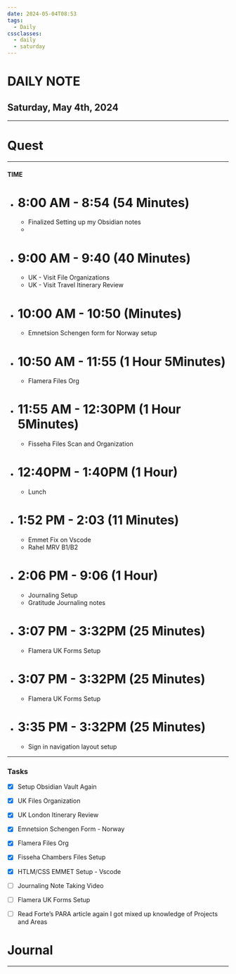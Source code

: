 ```yaml
---
date: 2024-05-04T08:53
tags:
  - Daily
cssclasses:
  - daily
  - saturday
---
```

# DAILY NOTE
## Saturday, May 4th, 2024
***
# Quest
---
#### TIME
- # 8:00 AM - 8:54 (54 Minutes)
	- Finalized Setting up my Obsidian notes
	- 

- # 9:00 AM - 9:40 (40 Minutes)
	- UK - Visit File Organizations
	- UK - Visit Travel Itinerary Review

- # 10:00 AM - 10:50 (Minutes)
	- Emnetsion Schengen form for Norway setup

- # 10:50 AM - 11:55 (1 Hour 5Minutes)
	- Flamera Files Org

- # 11:55 AM - 12:30PM (1 Hour 5Minutes)
	- Fisseha Files Scan and Organization

- # 12:40PM - 1:40PM (1 Hour)
	- Lunch

- # 1:52 PM - 2:03 (11 Minutes)
	- Emmet Fix on Vscode
	- Rahel MRV B1/B2

- # 2:06 PM - 9:06 (1 Hour)
	- Journaling Setup
	- Gratitude Journaling notes

- # 3:07 PM - 3:32PM (25 Minutes)
	- Flamera UK Forms Setup


- # 3:07 PM - 3:32PM (25 Minutes)
	- Flamera UK Forms Setup


- # 3:35 PM - 3:32PM (25 Minutes)
	- Sign in navigation layout setup


***
### Tasks
- [x] Setup Obsidian Vault Again
- [x] UK Files Organization
- [x] UK London Itinerary Review
- [x] Emnetsion Schengen Form - Norway
- [x] Flamera Files Org
- [x] Fisseha Chambers Files Setup
- [x] HTLM/CSS EMMET Setup - Vscode
- [ ] Journaling Note Taking Video
- [ ] Flamera UK Forms Setup
- [ ] Read Forte’s PARA article again I got mixed up knowledge of Projects and Areas 




# Journal
---
